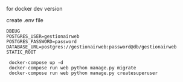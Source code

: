 for docker dev version

create .env file

```
DBEUG
POSTGRES_USER=gestionairweb
POSTGRES_PASSWORD=password
DATABASE_URL=postgres://gestionairweb:password@db/gestionairweb
STATIC_ROOT
``` 

```
 docker-compose up -d
 docker-compose run web python manage.py migrate
 docker-compose run web python manage.py createsuperuser
```